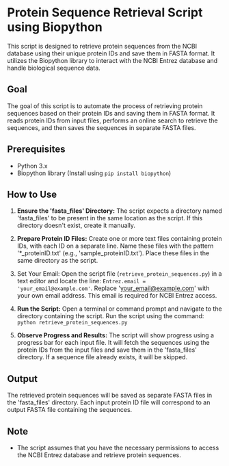 # Protein Sequence Retrieval Script using Biopython
This script is designed to retrieve protein sequences from the NCBI database using their unique protein IDs and save them in FASTA format. It utilizes the Biopython library to interact with the NCBI Entrez database and handle biological sequence data.

## Goal
The goal of this script is to automate the process of retrieving protein sequences based on their protein IDs and saving them in FASTA format. It reads protein IDs from input files, performs an online search to retrieve the sequences, and then saves the sequences in separate FASTA files.

## Prerequisites
- Python 3.x
- Biopython library (Install using `pip install biopython`)

## How to Use
1. **Ensure the 'fasta_files' Directory:**
   The script expects a directory named 'fasta_files' to be present in the same location as the script. If this directory doesn't exist, create it manually.

2. **Prepare Protein ID Files:**
   Create one or more text files containing protein IDs, with each ID on a separate line. Name these files with the pattern '*_proteinID.txt' (e.g., 'sample_proteinID.txt'). Place these files in the same directory as the script.

3. Set Your Email:
   Open the script file (`retrieve_protein_sequences.py`) in a text editor and locate the line: `Entrez.email = 'your_email@example.com'`. Replace 'your_email@example.com' with your own email address. This email is required for NCBI Entrez access.

4. **Run the Script:**
   Open a terminal or command prompt and navigate to the directory containing the script. Run the script using the command: `python retrieve_protein_sequences.py`

5. **Observe Progress and Results:**
   The script will show progress using a progress bar for each input file. It will fetch the sequences using the protein IDs from the input files and save them in the 'fasta_files' directory. If a sequence file already exists, it will be skipped.

## Output
The retrieved protein sequences will be saved as separate FASTA files in the 'fasta_files' directory. Each input protein ID file will correspond to an output FASTA file containing the sequences.

## Note
- The script assumes that you have the necessary permissions to access the NCBI Entrez database and retrieve protein sequences.

